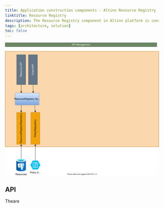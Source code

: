 ```yaml
---
title: Application construction components - Altinn Resource Registry
linktitle: Resource Registry
description: The Resource Registry component in Altinn platform is constructed as an asp.net core 6 web API application deployed as a docker container to a Kubernetes cluster.
tags: [architecture, solution]
toc: false
---
```



![Access Groups](resourceregistry.drawio.svg "Construction Components Altinn Access Groups")




## API

Theare
